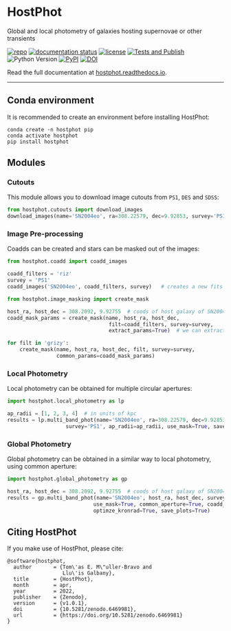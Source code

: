 # HostPhot

Global and local photometry of galaxies hosting supernovae or other transients

[![repo](https://img.shields.io/badge/GitHub-temuller%2Fhostphot-blue.svg?style=flat)](https://github.com/temuller/hostphot)
[![documentation status](https://readthedocs.org/projects/hostphot/badge/?version=latest&style=flat)](https://hostphot.readthedocs.io/en/latest/?badge=latest)
[![license](http://img.shields.io/badge/license-MIT-blue.svg?style=flat)](https://github.com/temuller/hostphot/blob/master/LICENSE)
[![Tests and Publish](https://github.com/temuller/hostphot/actions/workflows/main.yml/badge.svg)](https://github.com/temuller/hostphot/actions/workflows/main.yml)
![Python Version](https://img.shields.io/badge/Python-3.8%2B-blue)
[![PyPI](https://img.shields.io/pypi/v/hostphot?label=PyPI&logo=pypi&logoColor=white)](https://pypi.org/project/hostphot/)
[![DOI](https://zenodo.org/badge/DOI/10.5281/zenodo.6469981.svg)](https://doi.org/10.5281/zenodo.6469981)


Read the full documentation at [hostphot.readthedocs.io](https://hostphot.readthedocs.io/en/latest/).
___
## Conda environment

It is recommended to create an environment before installing HostPhot:

```code
conda create -n hostphot pip
conda activate hostphot
pip install hostphot
```

## Modules

### Cutouts

This module allows you to download image cutouts from `PS1`, `DES` and `SDSS`:

```python
from hostphot.cutouts import download_images
download_images(name='SN2004eo', ra=308.22579, dec=9.92853, survey='PS1')
```

### Image Pre-processing

Coadds can be created and stars can be masked out of the images:

```python
from hostphot.coadd import coadd_images

coadd_filters = 'riz'
survey = 'PS1'
coadd_images('SN2004eo', coadd_filters, survey)   # creates a new fits file
```

```python
from hostphot.image_masking import create_mask

host_ra, host_dec = 308.2092, 9.92755  # coods of host galaxy of SN2004eo
coadd_mask_params = create_mask(name, host_ra, host_dec,
                                 filt=coadd_filters, survey=survey,
                                 extract_params=True)  # we can extract the mask parameters from the coadd

for filt in 'grizy':
    create_mask(name, host_ra, host_dec, filt, survey=survey,
                common_params=coadd_mask_params)
```

### Local Photometry

Local photometry can be obtained for multiple circular apertures:


```python
import hostphot.local_photometry as lp

ap_radii = [1, 2, 3, 4]  # in units of kpc
results = lp.multi_band_phot(name='SN2004eo', ra=308.22579, dec=9.92853, z=0.0157,
                   survey='PS1', ap_radii=ap_radii, use_mask=True, save_plots=True)
```

### Global Photometry

Global photometry can be obtained in a similar way to local photometry, using common aperture:

```python
import hostphot.global_photometry as gp

host_ra, host_dec = 308.2092, 9.92755  # coods of host galaxy of SN2004eo
results = gp.multi_band_phot(name='SN2004eo', host_ra, host_dec, survey='PS1',
                            use_mask=True, common_aperture=True, coadd_filters='riz',
                            optimze_kronrad=True, save_plots=True)

```

## Citing HostPhot

If you make use of HostPhot, please cite:

```code
@software{hostphot,
  author       = {Tom\'as E. M\"uller-Bravo and
                  Llu\'is Galbany},
  title        = {HostPhot},
  month        = apr,
  year         = 2022,
  publisher    = {Zenodo},
  version      = {v1.0.1},
  doi          = {10.5281/zenodo.6469981},
  url          = {https://doi.org/10.5281/zenodo.6469981}
}
```
